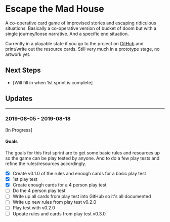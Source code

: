 # Escape the Mad House

A co-operative card game of improvised stories and escaping ridiculous situations. Basically a
co-operative version of bucket of doom but with a single journey/loose narrative. And a specific end
situation.

Currently in a playable state if you go to the project on
[GitHub](https://github.com/cajacko/escape-the-mad-house) and print/write out the resource cards.
Still very much in a prototype stage, no artwork yet.

## Next Steps

- [Will fill in when 1st sprint is complete]

## Updates

---

### 2019-08-05 - 2019-08-18

[In Progress]

#### Goals

The goals for this first sprint are to get some basic rules and resources up so the game can be play
tested by anyone. And to do a few play tests and refine the rules/resources accordingly.

- [x] Create v0.1.0 of the rules and enough cards for a basic play test
- [x] 1st play test
- [x] Create enough cards for a 4 person play test
- [ ] Do the 4 person play test
- [ ] Write up all cards from play test into GitHub so it's all documented
- [ ] Write up new rules from play test v0.2.0
- [ ] Play test with v0.2.0
- [ ] Update rules and cards from play test v0.3.0
